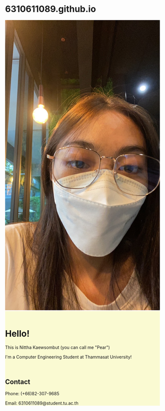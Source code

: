# 6310611089.github.io
<body>
<div>
    <img src="img.jpg" alt="my-picture">
</div>
<div style="background-color: lightgoldenrodyellow">
    <br>
    <h1>Hello!</h1>
    <p>This is Nittha Kaewsombut (you can call me "Pear")</p>
    <p>I'm a Computer Engineering Student at Thammasat University!</p>
    <br>
    <h2>Contact</h2>
    <p>Phone: (+66)82-307-9685</p>
    <p>Email: 6310611089@student.tu.ac.th</p>
</div>
</body>

